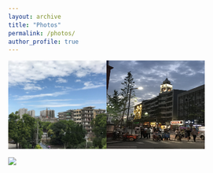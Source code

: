 ```yaml
---
layout: archive
title: "Photos"
permalink: /photos/
author_profile: true
---
```



<img src='/images/老河口1.jpg' width="200" height="180"/><img src='/images/老河口2.jpg' width="200" height="180"/>

<img src='/images/500x300.png' width="50%"/>
